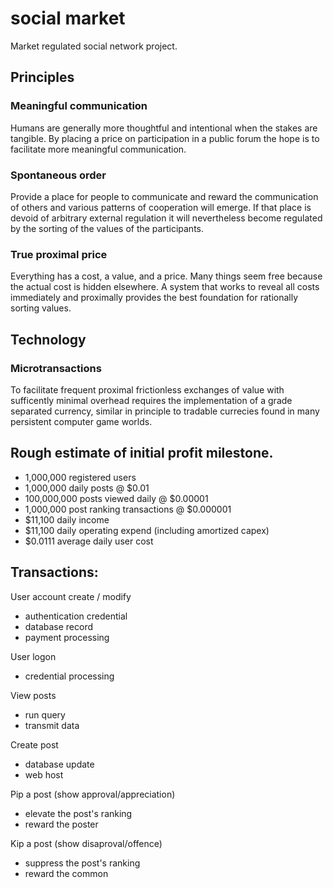 # social market

Market regulated social network project.

## Principles
### Meaningful communication
Humans are generally more thoughtful and intentional when the stakes are tangible. By placing a price on participation in a public forum the hope is to facilitate more meaningful communication.
### Spontaneous order
Provide a place for people to communicate and reward the communication of others and various patterns of cooperation will emerge.  If that place is devoid of arbitrary external regulation it will nevertheless become regulated by the sorting of the values of the participants. 
### True proximal price
Everything has a cost, a value, and a price.  Many things seem free because the actual cost is hidden elsewhere.  A system that works to reveal all costs immediately and proximally provides the best foundation for rationally sorting values.

## Technology
### Microtransactions
To facilitate frequent proximal frictionless exchanges of value with sufficently minimal overhead requires the implementation of a grade separated currency, similar in principle to tradable currecies found in many persistent computer game worlds.

## Rough estimate of initial profit milestone.
* 1,000,000 registered users
* 1,000,000 daily posts @ $0.01
* 100,000,000 posts viewed daily @ $0.00001
* 1,000,000 post ranking transactions @ $0.000001
* $11,100 daily income
* $11,100 daily operating expend (including amortized capex)
* $0.0111 average daily user cost

## Transactions:

User account create / modify
* authentication credential
* database record 
* payment processing

User logon
* credential processing

View posts
* run query
* transmit data

Create post
* database update
* web host

Pip a post (show approval/appreciation)
* elevate the post's ranking
* reward the poster

Kip a post (show disaproval/offence)
* suppress the post's ranking
* reward the common


